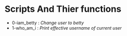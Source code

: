 # Scripts And Thier functions
- 0-iam_betty : *Change user to betty* 
- 1-who_am_i : *Print effective username of current user*
